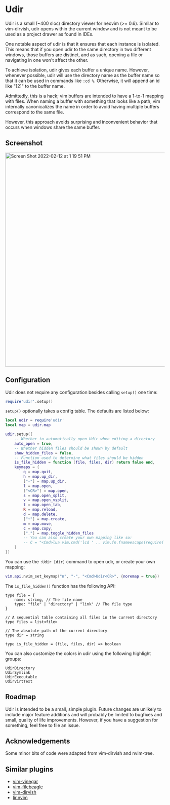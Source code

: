 # Udir

Udir is a small (~400 sloc) directory viewer for neovim (>= 0.6). Similar to
vim-dirvish, udir opens within the current window and is not meant to be used as
a project drawer as found in IDEs.

One notable aspect of udir is that it ensures that each instance is isolated.
This means that if you open udir to the same directory in two different windows,
those buffers are distinct, and as such, opening a file or navigating in one
won't affect the other.

To achieve isolation, udir gives each buffer a unique name. However, whenever
possible, udir will use the directory name as the buffer name so that it can be
used in commands like `:cd %`. Otherwise, it will append an id like "[2]" to the
buffer name.

Admittedly, this is a hack; vim buffers are intended to have a 1-to-1 mapping
with files. When naming a buffer with something that looks like a path, vim
internally canonicalizes the name in order to avoid having multiple buffers
correspond to the same file.

However, this approach avoids surprising and inconvenient behavior that occurs
when windows share the same buffer.

## Screenshot
<img width="676" alt="Screen Shot 2022-02-12 at 1 19 51 PM" src="https://user-images.githubusercontent.com/54521218/153728813-bcad4cb8-3494-482f-be05-7032f35fed81.png">

## Configuration

Udir does not require any configuration besides calling `setup()` one time:

```lua
require'udir'.setup()
```

`setup()` optionally takes a config table. The defaults are listed below:
```lua
local udir = require'udir'
local map = udir.map

udir.setup({
	-- Whether to automatically open Udir when editing a directory
	auto_open = true,
	-- Whether hidden files should be shown by default
	show_hidden_files = false,
	-- Function used to determine what files should be hidden
	is_file_hidden = function (file, files, dir) return false end, 
	keymaps = {
		q = map.quit,
		h = map.up_dir,
		["-"] = map.up_dir,
		l = map.open,
		["<CR>"] = map.open,
		s = map.open_split,
		v = map.open_vsplit,
		t = map.open_tab,
		R = map.reload,
		d = map.delete,
		["+"] = map.create,
		m = map.move,
		c = map.copy,
		["."] = map.toggle_hidden_files
		-- You can also create your own mapping like so:
		-- C = "<Cmd>lua vim.cmd('lcd ' .. vim.fn.fnameescape(require('udir.store').get().cwd))<CR>",
	}
})
```

You can use the `:Udir [dir]` command to open udir, or create your own mapping:

``` lua
vim.api.nvim_set_keymap("n", "-", "<Cmd>Udir<CR>", {noremap = true})
```

The `is_file_hidden()` function has the following API:
```tyepscript
type file = {
	name: string, // The file name
	type: "file" | "directory" | "link" // The file type
}

// A sequential table containing all files in the current directory
type files = list<file>

// The absolute path of the current directory
type dir = string

type is_file_hidden = (file, files, dir) => boolean
```

You can also customize the colors in udir using the following highlight groups:
```
UdirDirectory
UdirSymlink
UdirExecutable
UdirVirtText
```

## Roadmap

Udir is intended to be a small, simple plugin. Future changes are unlikely to
include major feature additions and will probably be limited to bugfixes and
small, quality of life improvements. However, if you have a suggestion for
something, feel free to file an issue.

## Acknowledgements

Some minor bits of code were adapted from vim-dirvish and nvim-tree.

## Similar plugins

- [vim-vinegar](https://github.com/tpope/vim-vinegar)
- [vim-filebeagle](https://github.com/jeetsukumaran/vim-filebeagle)
- [vim-dirvish](https://github.com/justinmk/vim-dirvish)
- [lir.nvim](https://github.com/tamago324/lir.nvim)
